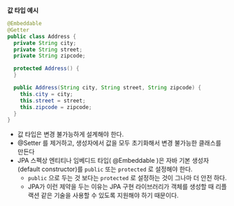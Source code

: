 **값 타입 예시**

```java
@Embeddable
@Getter
public class Address {
  private String city;
  private String street;
  private String zipcode;

  protected Address() {
  }

  public Address(String city, String street, String zipcode) {
    this.city = city;
    this.street = street;
    this.zipcode = zipcode;
  }
}
```

* 값 타입은 변경 불가능하게 설계해야 한다.
*  @Setter 를 제거하고, 생성자에서 값을 모두 초기화해서 변경 불가능한 클래스를 만든다
* JPA 스펙상 엔티티나 임베디드 타입( @Embeddable )은 자바 기본 생성자(default constructor)를 `public` 또는 `protected` 로 설정해야 한다. 
  * `public` 으로 두는 것 보다는 `protected` 로 설정하는 것이 그나마 더 안전 하다.
  * JPA가 이런 제약을 두는 이유는 JPA 구현 라이브러리가 객체를 생성할 때 리플랙션 같은 기술을 사용할 수 있도록 지원해야 하기 때문이다.

